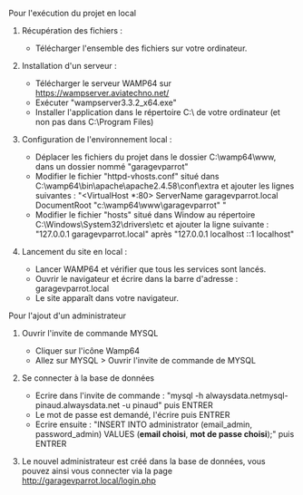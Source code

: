 Pour l'exécution du projet en local

1) Récupération des fichiers :
   - Télécharger l'ensemble des fichiers sur votre ordinateur.

2) Installation d'un serveur :
   - Télécharger le serveur WAMP64 sur https://wampserver.aviatechno.net/
   - Exécuter "wampserver3.3.2_x64.exe"
   - Installer l'application dans le répertoire C:\ de votre ordinateur (et non pas dans C:\Program Files)

3) Configuration de l'environnement local :
    - Déplacer les fichiers du projet dans le dossier C:\wamp64\www, dans un dossier nommé "garagevparrot"
    - Modifier le fichier "httpd-vhosts.conf" situé dans C:\wamp64\bin\apache\apache2.4.58\conf\extra et ajouter les lignes suivantes :
        "<VirtualHost *:80>
            ServerName garagevparrot.local
            DocumentRoot "c:\wamp64\www\garagevparrot"
        </VirtualHost>"
    - Modifier le fichier "hosts" situé dans Window au répertoire C:\Windows\System32\drivers\etc et ajouter la ligne suivante :
        "127.0.0.1 garagevparrot.local" après "127.0.0.1 localhost ::1 localhost"

4) Lancement du site en local :
    - Lancer WAMP64 et vérifier que tous les services sont lancés.
    - Ouvrir le navigateur et écrire dans la barre d'adresse : garagevparrot.local
    - Le site apparaît dans votre navigateur.


Pour l'ajout d'un administrateur

1) Ouvrir l'invite de commande MYSQL
    - Cliquer sur l'icône Wamp64 
    - Allez sur MYSQL > Ouvrir l'invite de commande de MYSQL

2) Se connecter à la base de données
    - Ecrire dans l'invite de commande :
        "mysql -h alwaysdata.netmysql-pinaud.alwaysdata.net -u pinaud" 
        puis ENTRER
    - Le mot de passe est demandé, l'écrire puis ENTRER
    - Ecrire ensuite : 
        "INSERT INTO administrator (email_admin, password_admin)
        VALUES (**email choisi**, **mot de passe choisi**);"
        puis ENTRER

3) Le nouvel administrateur est créé dans la base de données, vous pouvez ainsi vous connecter via la page http://garagevparrot.local/login.php 
 
 



        

